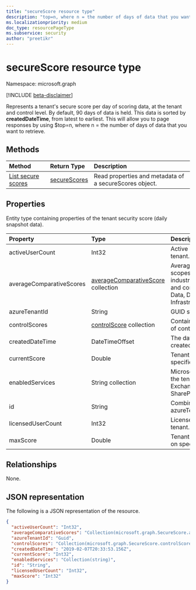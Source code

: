 ```yaml
---
title: "secureScore resource type"
description: "top=n, where n = the number of days of data that you want to retrieve. "
ms.localizationpriority: medium
doc_type: resourcePageType
ms.subservice: security
author: "preetikr"
---
```


# secureScore resource type

Namespace: microsoft.graph

[!INCLUDE [beta-disclaimer](../../includes/beta-disclaimer.md)]

Represents a tenant's secure score per day of scoring data, at the tenant and control level. By default, 90 days of data is held. This data is sorted by **createdDateTime**, from latest to earliest. This will allow you to page responses by using $top=n, where n = the number of days of data that you want to retrieve.


## Methods

| Method   | Return Type|Description|
|:---------------|:--------|:----------|
|[List secure scores](../api/securescores-list.md) | [secureScores](securescores.md) |Read properties and metadata of a secureScores object.|


## Properties
Entity type containing properties of the tenant security score (daily snapshot data).

|Property |Type |Description |
|:--|:--|:--|
|	activeUserCount	|	Int32	|	Active user count of the given tenant.	|
|	averageComparativeScores |	[averageComparativeScore](averagecomparativescore.md) collection	|Average score by different scopes (for example, average by industry, average by seating) and control category (Identity, Data, Device, Apps, Infrastructure) within the scope.	|
|	azureTenantId	|	String	|	GUID string for tenant ID.	|
|	controlScores |	[controlScore](controlscore.md) collection	|	Contains tenant scores for a set of controls.	|
|	createdDateTime	|	DateTimeOffset	|	The date when the entity is created.  |
|	currentScore	|	Double	|	Tenant current attained score on specified date.	|
|	enabledServices |	String collection	|	Microsoft-provided services for the tenant (for example, Exchange online, Skype, SharePoint).	|
|	id	|	String	|	Combination of azureTenantId_createdDateTime.	|
|	licensedUserCount	|	Int32	|	Licensed user count of the given tenant.	|
|	maxScore |	Double	|	Tenant maximum possible score on specified date.	|




## Relationships

None.

## JSON representation

The following is a JSON representation of the resource.

<!-- {
  "blockType": "resource",
  "optionalProperties": [

  ],
  "@odata.type": "microsoft.graph.secureScore"
}-->

```json
{
  "activeUserCount": "Int32",
  "averageComparativeScores": "Collection(microsoft.graph.SecureScore.averageComparativeScores)",
  "azureTenantId": "Guid",
  "controlScores": "Collection(microsoft.graph.SecureScore.controlScores)",
  "createdDateTime": "2019-02-07T20:33:53.156Z",
  "currentScore": "Int32",
  "enabledServices": "Collection(string)",
  "id": "String",
  "licensedUserCount": "Int32",
  "maxScore": "Int32"
}
```


<!--
{
  "type": "#page.annotation",
  "description": "secureScores resource",
  "keywords": "",
  "section": "documentation",
  "tocPath": "",
  "suppressions": []
}
-->


